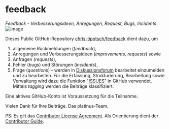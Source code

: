 # feedback
*Feedback - Verbesserungsideen, Anregungen, Request, Bugs, Incidents*
![image](https://user-images.githubusercontent.com/78310643/215259008-9a96b092-f69b-46e6-ac13-209f5315dc00.png)


Dieses Public GitHub-Repository [chris-tipotsch/feedback](https://github.com/chris-tipotsch/feedback/) dient dazu, um 

1. allgemeine Rückmeldungen (*feedback*), 
2. Anregungen und Verbesserungsideen (*improvements, requests*) sowie
3. Anfragen (*requests*), 
4. Fehler (bugs) und Störungen (*incidents*),
5. Frage (*questions*) - werden in [Diskussionsforum](https://github.com/chris-tipotsch/feedback/discussions) bearbeitet
   einzumelden und zu bearbeiten. Für die Erfassung, Strukturierung, Bearbeitung sowie Verwaltung wird dazu die Funktion ["ISSUES"](https://github.com/chris-tipotsch/feedback/issues) in GitHub verwendet. Mittels *tagging* werden die Beiträge klassifiziert.

Eine aktives GitHub-Konto ist Voraussetzung für die Teilnahme.  

Vielen Dank für Ihre Beiträge. Das platinus-Team.


PS: 
Es gilt das [Contributor License Agreement](https://github.com/kubernetes/community/blob/master/CLA.md). 
Als Orientierung dient der [Contributor Guide](https://www.kubernetes.dev/docs/guide/#contributor-guide).
